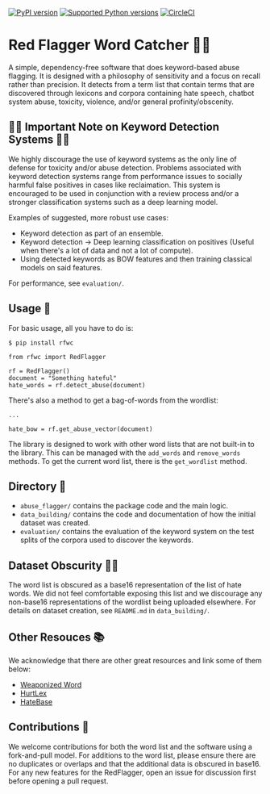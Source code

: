 [![PyPI version](https://badge.fury.io/py/rfwc.svg)](https://badge.fury.io/py/rfwc)
[![Supported Python
versions](https://img.shields.io/pypi/pyversions/rfwc.svg)](https://pypi.org/project/rfwc)
[![CircleCI](https://dl.circleci.com/status-badge/img/gh/DanielYakubov/Red-Flagger-Word-Catcher/tree/main.svg?style=svg)](https://dl.circleci.com/status-badge/redirect/gh/DanielYakubov/Red-Flagger-Word-Catcher/tree/main)



# Red Flagger Word Catcher 🙅🚩

A simple, dependency-free software that does keyword-based abuse flagging. It is designed with a philosophy of sensitivity and a focus on recall rather than precision. It detects from a term list that contain terms that are discovered through lexicons and corpora containing hate speech, chatbot system abuse, toxicity, violence, and/or general profinity/obscenity. 

## 🚨🚨 Important Note on Keyword Detection Systems 🚨🚨

We highly discourage the use of keyword systems as the only line of defense for toxicity and/or abuse detection. Problems associated with keyword detection systems range from performance issues to socially harmful false positives in cases like reclaimation. This system is encouraged to be used in conjunction with a review process and/or a stronger classification systems such as a deep learning model. 

Examples of suggested, more robust use cases:
- Keyword detection as part of an ensemble.
- Keyword detection -> Deep learning classification on positives (Useful when there's a lot of data and not a lot of compute).
- Using detected keywords as BOW features and then training classical models on said features.

For performance, see `evaluation/`.

## Usage 🔨

For basic usage, all you have to do is:

`$ pip install rfwc`

```
from rfwc import RedFlagger

rf = RedFlagger()
document = "Something hateful"
hate_words = rf.detect_abuse(document)
```

There's also a method to get a bag-of-words from the wordlist:

```
...

hate_bow = rf.get_abuse_vector(document)
```

The library is designed to work with other word lists that are not built-in to the library. This can be managed with the `add_words` and `remove_words` methods. To get the current word list, there is the `get_wordlist` method.

## Directory 📁

- `abuse_flagger/` contains the package code and the main logic.
- `data_building/` contains the code and documentation of how the initial dataset was created.
- `evaluation/` contains the evaluation of the keyword system on the test splits of the corpora used to discover the keywords.

## Dataset Obscurity 😶‍🌫️

The word list is obscured as a base16 representation of the list of hate words. We did not feel comfortable exposing this list and we discourage any non-base16 representations of the wordlist being uploaded elsewhere. For details on dataset creation, see `README.md` in `data_building/`.

## Other Resouces 📚

We acknowledge that there are other great resources and link some of them below:

- [Weaponized Word](https://weaponizedword.org)
- [HurtLex](https://github.com/valeriobasile/hurtlex/tree/master)
- [HateBase](https://hatebase.org)

## Contributions 🤝

We welcome contributions for both the word list and the software using a fork-and-pull model. For additions to the word list, please ensure there are no duplicates or overlaps and that the additional data is obscured in base16. For any new features for the RedFlagger, open an issue for discussion first before opening a pull request.

